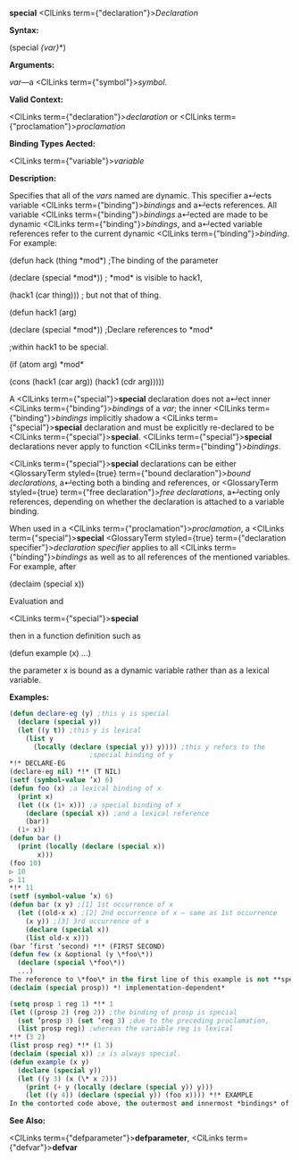 **special** <ClLinks  term={"declaration"}><i>Declaration</i></ClLinks> 



**Syntax:** 



(special *\{var\}*\*) 



**Arguments:** 



*var*—a <ClLinks  term={"symbol"}><i>symbol</i></ClLinks>. 



**Valid Context:** 



<ClLinks  term={"declaration"}><i>declaration</i></ClLinks> or <ClLinks  term={"proclamation"}><i>proclamation</i></ClLinks> 



**Binding Types Aected:** 



<ClLinks  term={"variable"}><i>variable</i></ClLinks> 



**Description:** 



Specifies that all of the *vars* named are dynamic. This specifier a↵ects variable <ClLinks  term={"binding"}><i>bindings</i></ClLinks> and a↵ects references. All variable <ClLinks  term={"binding"}><i>bindings</i></ClLinks> a↵ected are made to be dynamic <ClLinks  term={"binding"}><i>bindings</i></ClLinks>, and a↵ected variable references refer to the current dynamic <ClLinks  term={"binding"}><i>binding</i></ClLinks>. For example: 



(defun hack (thing \*mod\*) ;The binding of the parameter 



(declare (special \*mod\*)) ; \*mod\* is visible to hack1, 



(hack1 (car thing))) ; but not that of thing. 



(defun hack1 (arg) 



(declare (special \*mod\*)) ;Declare references to \*mod\* 



;within hack1 to be special. 



(if (atom arg) \*mod\* 



(cons (hack1 (car arg)) (hack1 (cdr arg))))) 



A <ClLinks  term={"special"}><b>special</b></ClLinks> declaration does not a↵ect inner <ClLinks  term={"binding"}><i>bindings</i></ClLinks> of a *var*; the inner <ClLinks  term={"binding"}><i>bindings</i></ClLinks> implicitly shadow a <ClLinks  term={"special"}><b>special</b></ClLinks> declaration and must be explicitly re-declared to be <ClLinks  term={"special"}><b>special</b></ClLinks>. <ClLinks  term={"special"}><b>special</b></ClLinks> declarations never apply to function <ClLinks  term={"binding"}><i>bindings</i></ClLinks>. 



<ClLinks  term={"special"}><b>special</b></ClLinks> declarations can be either <GlossaryTerm styled={true} term={"bound declaration"}><i>bound declarations</i></GlossaryTerm>, a↵ecting both a binding and references, or <GlossaryTerm styled={true} term={"free declaration"}><i>free declarations</i></GlossaryTerm>, a↵ecting only references, depending on whether the declaration is attached to a variable binding. 



When used in a <ClLinks  term={"proclamation"}><i>proclamation</i></ClLinks>, a <ClLinks  term={"special"}><b>special</b></ClLinks> <GlossaryTerm styled={true} term={"declaration specifier"}><i>declaration specifier</i></GlossaryTerm> applies to all <ClLinks  term={"binding"}><i>bindings</i></ClLinks> as well as to all references of the mentioned variables. For example, after 



(declaim (special x)) 



Evaluation and 



 



 



<ClLinks  term={"special"}><b>special</b></ClLinks> 



then in a function definition such as 



(defun example (x) ...) 



the parameter x is bound as a dynamic variable rather than as a lexical variable. 



**Examples:**
```lisp
(defun declare-eg (y) ;this y is special 
  (declare (special y)) 
  (let ((y t)) ;this y is lexical 
    (list y 
	  (locally (declare (special y)) y)))) ;this y refers to the 
					;special binding of y 
*!* DECLARE-EG 
(declare-eg nil) *!* (T NIL) 
(setf (symbol-value ’x) 6) 
(defun foo (x) ;a lexical binding of x 
  (print x) 
  (let ((x (1+ x))) ;a special binding of x 
    (declare (special x)) ;and a lexical reference 
    (bar)) 
  (1+ x)) 
(defun bar () 
  (print (locally (declare (special x)) 
	   x))) 
(foo 10) 
▷ 10 
▷ 11 
*!* 11 
(setf (symbol-value ’x) 6) 
(defun bar (x y) ;[1] 1st occurrence of x 
  (let ((old-x x) ;[2] 2nd occurrence of x – same as 1st occurrence 
	(x y)) ;[3] 3rd occurrence of x 
    (declare (special x)) 
    (list old-x x))) 
(bar ’first ’second) *!* (FIRST SECOND) 
(defun few (x &optional (y \*foo\*)) 
  (declare (special \*foo\*)) 
  ...) 
The reference to \*foo\* in the first line of this example is not **special** even though there is a **special** declaration in the second line. 
(declaim (special prosp)) *! implementation-dependent* 

(setq prosp 1 reg 1) *!* 1 
(let ((prosp 2) (reg 2)) ;the binding of prosp is special 
  (set ’prosp 3) (set ’reg 3) ;due to the preceding proclamation, 
  (list prosp reg)) ;whereas the variable reg is lexical 
*!* (3 2) 
(list prosp reg) *!* (1 3) 
(declaim (special x)) ;x is always special. 
(defun example (x y) 
  (declare (special y)) 
  (let ((y 3) (x (\* x 2))) 
    (print (+ y (locally (declare (special y)) y))) 
    (let ((y 4)) (declare (special y)) (foo x)))) *!* EXAMPLE 
In the contorted code above, the outermost and innermost *bindings* of y are dynamic, but the middle binding is lexical. The two arguments to + are di↵erent, one being the value, which is 3, of the lexical variable y, and the other being the value of the dynamic variable named y (a *binding* of which happens, coincidentally, to lexically surround it at an outer level). All the *bindings* of x and references to x are dynamic, however, because of the proclamation that x is always **special**. 
```
**See Also:** 



<ClLinks  term={"defparameter"}><b>defparameter</b></ClLinks>, <ClLinks  term={"defvar"}><b>defvar</b></ClLinks> 



